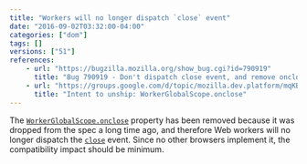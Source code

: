 ```yaml
---
title: "Workers will no longer dispatch `close` event"
date: "2016-09-02T03:32:00-04:00"
categories: ["dom"]
tags: []
versions: ["51"]
references:
    - url: "https://bugzilla.mozilla.org/show_bug.cgi?id=790919"
      title: "Bug 790919 - Don't dispatch close event, and remove onclose"
    - url: "https://groups.google.com/d/topic/mozilla.dev.platform/mqKBGePe4-s/discussion"
      title: "Intent to unship: WorkerGlobalScope.onclose"
---
```

The [`WorkerGlobalScope.onclose`](https://developer.mozilla.org/en-US/docs/Web/API/WorkerGlobalScope/onclose) property has been removed because it was dropped from the spec a long time ago, and therefore Web workers will no longer dispatch the [`close`](https://developer.mozilla.org/en-US/docs/Web/Events/close) event. Since no other browsers implement it, the compatibility impact should be minimum.
